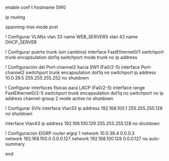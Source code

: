 enable
conf t
hostname SW0

ip routing

spanning-tree mode pvst

! Configurar VLANs
vlan 33
 name WEB_SERVERS
vlan 43
 name DHCP_SERVER

! Configurar puerto trunk (sin cambios)
interface FastEthernet0/1
switchport trunk encapsulation dot1q
 switchport mode trunk
 no ip address

! Configuración del Port-channel2 hacia SW1 (Fa0/2-5)
interface Port-channel2
switchport trunk encapsulation dot1q
 no switchport
 ip address 10.0.39.5 255.255.255.252
 no shutdown

! Configurar interfaces físicas para LACP (Fa0/2-5)
interface range FastEthernet0/2-5
switchport trunk encapsulation dot1q
 no switchport
 no ip address
 channel-group 2 mode active
 no shutdown

! Configurar SVIs
interface Vlan33
 ip address 192.168.100.1 255.255.255.128
 no shutdown

interface Vlan43
 ip address 192.168.100.129 255.255.255.128
 no shutdown

! Configuración EIGRP
router eigrp 1
 network 10.0.39.4 0.0.0.3    
 network 192.168.100.0 0.0.0.127
 network 192.168.100.128 0.0.0.127
 no auto-summary

end